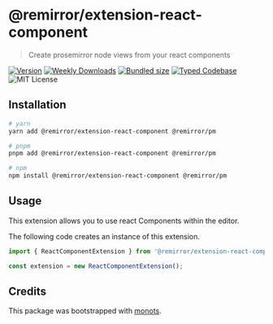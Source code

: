 # @remirror/extension-react-component

> Create prosemirror node views from your react components

[![Version][version]][npm] [![Weekly Downloads][downloads-badge]][npm]
[![Bundled size][size-badge]][size] [![Typed Codebase][typescript]](./src/index.ts)
![MIT License][license]

[version]: https://flat.badgen.net/npm/v/@remirror/extension-react-component
[npm]: https://npmjs.com/package/@remirror/extension-react-component
[license]: https://flat.badgen.net/badge/license/MIT/purple
[size]: https://bundlephobia.com/result?p=@remirror/extension-react-component
[size-badge]: https://flat.badgen.net/bundlephobia/minzip/@remirror/extension-react-component
[typescript]: https://flat.badgen.net/badge/icon/TypeScript?icon=typescript&label
[downloads-badge]: https://badgen.net/npm/dw/@remirror/extension-react-component/red?icon=npm

## Installation

```bash
# yarn
yarn add @remirror/extension-react-component @remirror/pm

# pnpm
pnpm add @remirror/extension-react-component @remirror/pm

# npm
npm install @remirror/extension-react-component @remirror/pm
```

## Usage

This extension allows you to use react Components within the editor.

The following code creates an instance of this extension.

```ts
import { ReactComponentExtension } from '@remirror/extension-react-component';

const extension = new ReactComponentExtension();
```

## Credits

This package was bootstrapped with [monots].

[monots]: https://github.com/monots/monots
